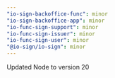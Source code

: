 ```yaml
---
"io-sign-backoffice-func": minor
"io-sign-backoffice-app": minor
"io-func-sign-support": minor
"io-func-sign-issuer": minor
"io-func-sign-user": minor
"@io-sign/io-sign": minor
---
```


Updated Node to version 20
